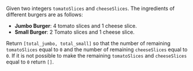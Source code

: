 Given two integers `tomatoSlices` and `cheeseSlices`. The ingredients of different burgers are as follows:

- **Jumbo Burger**: 4 tomato slices and 1 cheese slice.
- **Small Burger**: 2 Tomato slices and 1 cheese slice.

Return `[total_jumbo, total_small]` so that the number of remaining `tomatoSlices` equal to `0` and the number of remaining `cheeseSlices` equal to `0`. If it is not possible to make the remaining `tomatoSlices` and `cheeseSlices` equal to `0` return `[]`.